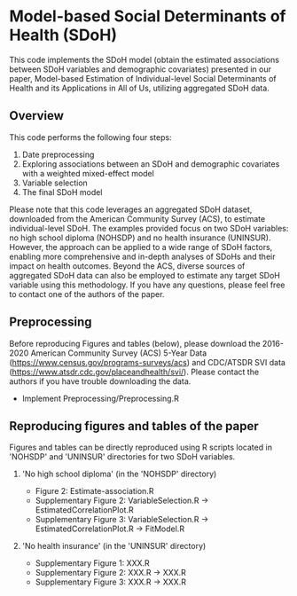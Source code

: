 # Model-based Social Determinants of Health (SDoH)

This code implements the SDoH model (obtain the estimated associations between SDoH variables and demographic covariates) presented in our paper, Model-based Estimation of Individual-level Social Determinants of Health and its Applications in All of Us, utilizing aggregated SDoH data.


## Overview

This code performs the following four steps:

1. Date preprocessing
2. Exploring associations between an SDoH and demographic covariates with a weighted mixed-effect model
3. Variable selection
4. The final SDoH model

Please note that this code leverages an aggregated SDoH dataset, downloaded from the American Community Survey (ACS), to estimate individual-level SDoH. The examples provided focus on two SDoH variables: no high school diploma (NOHSDP) and no health insurance (UNINSUR). However, the approach can be applied to a wide range of SDoH factors, enabling more comprehensive and in-depth analyses of SDoHs and their impact on health outcomes. Beyond the ACS, diverse sources of aggregated SDoH data can also be employed to estimate any target SDoH variable using this methodology. If you have any questions, please feel free to contact one of the authors of the paper.


## Preprocessing

Before reproducing Figures and tables (below), please download the 2016-2020 American Community Survey (ACS) 5-Year Data (https://www.census.gov/programs-surveys/acs) and CDC/ATSDR SVI data (https://www.atsdr.cdc.gov/placeandhealth/svi/). Please contact the authors if you have trouble downloading the data.

  - Implement Preprocessing/Preprocessing.R


## Reproducing figures and tables of the paper

Figures and tables can be directly reproduced using R scripts located in 'NOHSDP' and 'UNINSUR' directories for two SDoH variables.

1. 'No high school diploma' (in the 'NOHSDP' directory)
   - Figure 2: Estimate-association.R
   - Supplementary Figure 2: VariableSelection.R -> EstimatedCorrelationPlot.R
   - Supplementary Figure 3: VariableSelection.R -> EstimatedCorrelationPlot.R -> FitModel.R

2. 'No health insurance' (in the 'UNINSUR' directory)
   - Supplementary Figure 1: XXX.R
   - Supplementary Figure 2: XXX.R -> XXX.R
   - Supplementary Figure 3: XXX.R -> XXX.R
